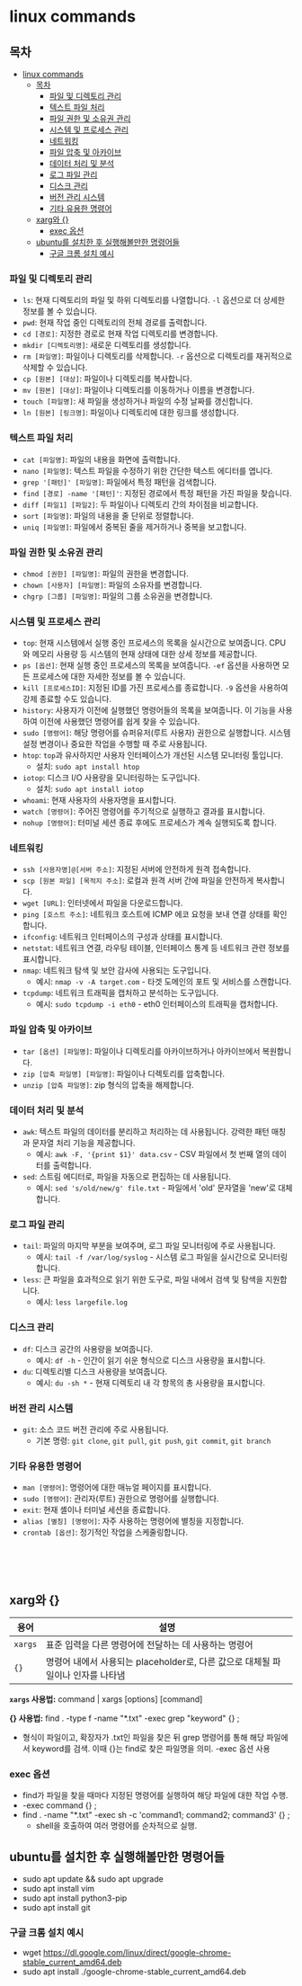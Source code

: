 # linux commands

## 목차
- [linux commands](#linux-commands)
  - [목차](#목차)
    - [파일 및 디렉토리 관리](#파일-및-디렉토리-관리)
    - [텍스트 파일 처리](#텍스트-파일-처리)
    - [파일 권한 및 소유권 관리](#파일-권한-및-소유권-관리)
    - [시스템 및 프로세스 관리](#시스템-및-프로세스-관리)
    - [네트워킹](#네트워킹)
    - [파일 압축 및 아카이브](#파일-압축-및-아카이브)
    - [데이터 처리 및 분석](#데이터-처리-및-분석)
    - [로그 파일 관리](#로그-파일-관리)
    - [디스크 관리](#디스크-관리)
    - [버전 관리 시스템](#버전-관리-시스템)
    - [기타 유용한 명령어](#기타-유용한-명령어)
  - [xarg와 {}](#xarg와-)
    - [exec 옵션](#exec-옵션)
  - [ubuntu를 설치한 후 실행해볼만한 명령어들](#ubuntu를-설치한-후-실행해볼만한-명령어들)
    - [구글 크롬 설치 예시](#구글-크롬-설치-예시)

### 파일 및 디렉토리 관리
- `ls`: 현재 디렉토리의 파일 및 하위 디렉토리를 나열합니다. `-l` 옵션으로 더 상세한 정보를 볼 수 있습니다.
- `pwd`: 현재 작업 중인 디렉토리의 전체 경로를 출력합니다.
- `cd [경로]`: 지정한 경로로 현재 작업 디렉토리를 변경합니다.
- `mkdir [디렉토리명]`: 새로운 디렉토리를 생성합니다.
- `rm [파일명]`: 파일이나 디렉토리를 삭제합니다. `-r` 옵션으로 디렉토리를 재귀적으로 삭제할 수 있습니다.
- `cp [원본] [대상]`: 파일이나 디렉토리를 복사합니다.
- `mv [원본] [대상]`: 파일이나 디렉토리를 이동하거나 이름을 변경합니다.
- `touch [파일명]`: 새 파일을 생성하거나 파일의 수정 날짜를 갱신합니다.
- `ln [원본] [링크명]`: 파일이나 디렉토리에 대한 링크를 생성합니다.


### 텍스트 파일 처리
- `cat [파일명]`: 파일의 내용을 화면에 출력합니다.
- `nano [파일명]`: 텍스트 파일을 수정하기 위한 간단한 텍스트 에디터를 엽니다.
- `grep '[패턴]' [파일명]`: 파일에서 특정 패턴을 검색합니다.
- `find [경로] -name '[패턴]'`: 지정된 경로에서 특정 패턴을 가진 파일을 찾습니다.
- `diff [파일1] [파일2]`: 두 파일이나 디렉토리 간의 차이점을 비교합니다.
- `sort [파일명]`: 파일의 내용을 줄 단위로 정렬합니다.
- `uniq [파일명]`: 파일에서 중복된 줄을 제거하거나 중복을 보고합니다.

### 파일 권한 및 소유권 관리
- `chmod [권한] [파일명]`: 파일의 권한을 변경합니다.
- `chown [사용자] [파일명]`: 파일의 소유자를 변경합니다.
- `chgrp [그룹] [파일명]`: 파일의 그룹 소유권을 변경합니다.

### 시스템 및 프로세스 관리
- `top`: 현재 시스템에서 실행 중인 프로세스의 목록을 실시간으로 보여줍니다. CPU와 메모리 사용량 등 시스템의 현재 상태에 대한 상세 정보를 제공합니다.
- `ps [옵션]`: 현재 실행 중인 프로세스의 목록을 보여줍니다. `-ef` 옵션을 사용하면 모든 프로세스에 대한 자세한 정보를 볼 수 있습니다.
- `kill [프로세스ID]`: 지정된 ID를 가진 프로세스를 종료합니다. `-9` 옵션을 사용하여 강제 종료할 수도 있습니다.
- `history`: 사용자가 이전에 실행했던 명령어들의 목록을 보여줍니다. 이 기능을 사용하여 이전에 사용했던 명령어를 쉽게 찾을 수 있습니다.
- `sudo [명령어]`: 해당 명령어를 슈퍼유저(루트 사용자) 권한으로 실행합니다. 시스템 설정 변경이나 중요한 작업을 수행할 때 주로 사용됩니다.
- `htop`: `top`과 유사하지만 사용자 인터페이스가 개선된 시스템 모니터링 툴입니다.
  - 설치: `sudo apt install htop`
- `iotop`: 디스크 I/O 사용량을 모니터링하는 도구입니다.
  - 설치: `sudo apt install iotop`
- `whoami`: 현재 사용자의 사용자명을 표시합니다.
- `watch [명령어]`: 주어진 명령어를 주기적으로 실행하고 결과를 표시합니다.
- `nohup [명령어]`: 터미널 세션 종료 후에도 프로세스가 계속 실행되도록 합니다.

### 네트워킹
- `ssh [사용자명]@[서버 주소]`: 지정된 서버에 안전하게 원격 접속합니다.
- `scp [원본 파일] [목적지 주소]`: 로컬과 원격 서버 간에 파일을 안전하게 복사합니다.
- `wget [URL]`: 인터넷에서 파일을 다운로드합니다.
- `ping [호스트 주소]`: 네트워크 호스트에 ICMP 에코 요청을 보내 연결 상태를 확인합니다.
- `ifconfig`: 네트워크 인터페이스의 구성과 상태를 표시합니다.
- `netstat`: 네트워크 연결, 라우팅 테이블, 인터페이스 통계 등 네트워크 관련 정보를 표시합니다.
- `nmap`: 네트워크 탐색 및 보안 감사에 사용되는 도구입니다.
  - 예시: `nmap -v -A target.com` - 타겟 도메인의 포트 및 서비스를 스캔합니다.
- `tcpdump`: 네트워크 트래픽을 캡처하고 분석하는 도구입니다.
  - 예시: `sudo tcpdump -i eth0` - eth0 인터페이스의 트래픽을 캡처합니다.

### 파일 압축 및 아카이브
- `tar [옵션] [파일명]`: 파일이나 디렉토리를 아카이브하거나 아카이브에서 복원합니다.
- `zip [압축 파일명] [파일명]`: 파일이나 디렉토리를 압축합니다.
- `unzip [압축 파일명]`: zip 형식의 압축을 해제합니다.

### 데이터 처리 및 분석
- `awk`: 텍스트 파일의 데이터를 분리하고 처리하는 데 사용됩니다. 강력한 패턴 매칭과 문자열 처리 기능을 제공합니다.
  - 예시: `awk -F, '{print $1}' data.csv` - CSV 파일에서 첫 번째 열의 데이터를 출력합니다.
- `sed`: 스트림 에디터로, 파일을 자동으로 편집하는 데 사용됩니다.
  - 예시: `sed 's/old/new/g' file.txt` - 파일에서 'old' 문자열을 'new'로 대체합니다.

### 로그 파일 관리
- `tail`: 파일의 마지막 부분을 보여주며, 로그 파일 모니터링에 주로 사용됩니다.
  - 예시: `tail -f /var/log/syslog` - 시스템 로그 파일을 실시간으로 모니터링합니다.
- `less`: 큰 파일을 효과적으로 읽기 위한 도구로, 파일 내에서 검색 및 탐색을 지원합니다.
  - 예시: `less largefile.log`

### 디스크 관리
- `df`: 디스크 공간의 사용량을 보여줍니다.
  - 예시: `df -h` - 인간이 읽기 쉬운 형식으로 디스크 사용량을 표시합니다.
- `du`: 디렉토리별 디스크 사용량을 보여줍니다.
  - 예시: `du -sh *` - 현재 디렉토리 내 각 항목의 총 사용량을 표시합니다.

### 버전 관리 시스템
- `git`: 소스 코드 버전 관리에 주로 사용됩니다.
  - 기본 명령: `git clone`, `git pull`, `git push`, `git commit`, `git branch`

### 기타 유용한 명령어
- `man [명령어]`: 명령어에 대한 매뉴얼 페이지를 표시합니다.
- `sudo [명령어]`: 관리자(루트) 권한으로 명령어를 실행합니다.
- `exit`: 현재 셸이나 터미널 세션을 종료합니다.
- `alias [별칭] [명령어]`: 자주 사용하는 명령어에 별칭을 지정합니다.
- `crontab [옵션]`: 정기적인 작업을 스케줄링합니다.


<br><br><br>

## xarg와 {}
| 용어 | 설명 |
| ---- | ---- |
| `xargs` | 표준 입력을 다른 명령어에 전달하는 데 사용하는 명령어 |
| `{}` | 명령어 내에서 사용되는 placeholder로, 다른 값으로 대체될 파일이나 인자를 나타냄 |

**`xargs` 사용법:**
command | xargs [options] [command]

**{}  사용법:**
find . -type f -name "*.txt" -exec grep "keyword" {} \;
- 형식이 파일이고, 확장자가 .txt인 파일을 찾은 뒤 grep 명령어를 통해 해당 파일에서 keyword를 검색. 이때 {}는 find로 찾은 파일명을 의미. -exec 옵션 사용

###  exec 옵션
- find가 파일을 찾을 때마다 지정된 명령어를 실행하여 해당 파일에 대한 작업 수행.
- -exec command {} \;
- find . -name "*.txt" -exec sh -c 'command1; command2; command3' {} \;
  -  shell을 호출하여 여러 명령어를 순차적으로 실행.

## ubuntu를 설치한 후 실행해볼만한 명령어들
- sudo apt update && sudo apt upgrade
- sudo apt install vim
- sudo apt install python3-pip
- sudo apt install git

### 구글 크롬 설치 예시
- wget https://dl.google.com/linux/direct/google-chrome-stable_current_amd64.deb
- sudo apt install ./google-chrome-stable_current_amd64.deb
